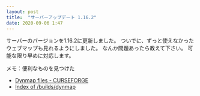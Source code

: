```yaml
---
layout: post
title:  "サーバーアップデート 1.16.2"
date: 2020-09-06 1:47
---
```


サーバーのバージョンを1.16.2に更新しました。
ついでに、ずっと使えなかったウェブマップも見れるようにしました。
なんか問題あったら教えて下さい。
可能な限り早めに対応します。


メモ：便利なものを見つけた  

- [Dynmap files - CURSEFORGE](https://dev.bukkit.org/projects/dynmap/files)
- [Index of /builds/dynmap](https://dynmap.us/builds/dynmap/)
